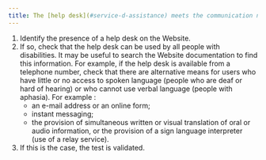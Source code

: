 ```yaml
---
title: The [help desk](#service-d-assistance) meets the communication needs of people with disabilities directly or through [a relay service](#service-de-relais). Is this rule respected?
---
```


1. Identify the presence of a help desk on the Website.
2. If so, check that the help desk can be used by all people with disabilities. It may be useful to search the Website documentation to find this information. For example, if the help desk is available from a telephone number, check that there are alternative means for users who have little or no access to spoken language (people who are deaf or hard of hearing) or who cannot use verbal language (people with aphasia). For example : 
	- an e-mail address or an online form;
	- instant messaging;
	- the provision of simultaneous written or visual translation of oral or audio information, or the provision of a sign language interpreter (use of a relay service).
3. If this is the case, the test is validated.
